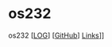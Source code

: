 # os232
os232
[[LOG](TXT/mylog.txt)] [[GitHub](https://github.com/hunnania/os232/)] [Links](TXT/links.md)]]
